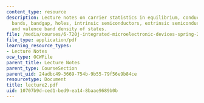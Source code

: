 ```yaml
---
content_type: resource
description: Lecture notes on carrier statistics in equilibrium, conduction, valence
  bands, bandgap, holes, intrinsic semiconductors, extrinsic semiconductors, and conduction
  and valence band density of states.
file: /media/courses/6-720j-integrated-microelectronic-devices-spring-2007/10707b9dced1bed9ea148baae9689b0b_lecture2.pdf
file_type: application/pdf
learning_resource_types:
- Lecture Notes
ocw_type: OCWFile
parent_title: Lecture Notes
parent_type: CourseSection
parent_uid: 24adbc49-3669-754b-9b55-79f56e9b84ce
resourcetype: Document
title: lecture2.pdf
uid: 10707b9d-ced1-bed9-ea14-8baae9689b0b
---
```

